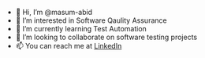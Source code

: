 - 👋 Hi, I’m @masum-abid
- 👀 I’m interested in Software Qaulity Assurance
- 🌱 I’m currently learning Test Automation
- 💞️ I’m looking to collaborate on software testing projects
- 📫 You can reach me at [LinkedIn](https://www.linkedin.com/in/mmabid/)

<!---
masum-abid/masum-abid is a ✨ special ✨ repository because its `README.md` (this file) appears on your GitHub profile.
You can click the Preview link to take a look at your changes.
--->
